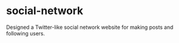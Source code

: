 # social-network
Designed a Twitter-like social network website for making posts and following users.
